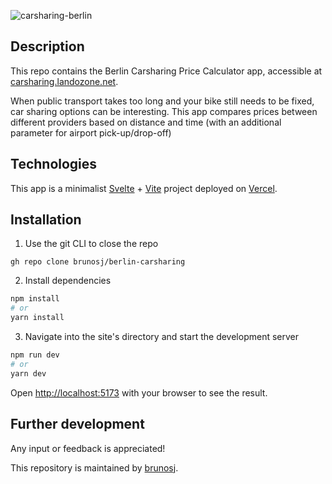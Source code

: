 ![carsharing-berlin](https://brunosj.github.io/images/berlin-carsharing.jpg)

## Description

This repo contains the Berlin Carsharing Price Calculator app, accessible at [carsharing.landozone.net](https://carsharing.landozone.net).

When public transport takes too long and your bike still needs to be fixed, car sharing options can be interesting.
This app compares prices between different providers based on distance and time (with an additional parameter for airport pick-up/drop-off)

## Technologies

This app is a minimalist [Svelte](https://svelte.dev/) + [Vite](https://vitejs.dev/) project deployed on [Vercel](https://vercel.com/).

## Installation

1. Use the git CLI to close the repo

```
gh repo clone brunosj/berlin-carsharing
```

2. Install dependencies

```bash
npm install
# or
yarn install
```

3. Navigate into the site's directory and start the development server

```bash
npm run dev
# or
yarn dev
```

Open [http://localhost:5173](http://localhost:5173) with your browser to see the result.

## Further development

Any input or feedback is appreciated!

This repository is maintained by [brunosj](https://github.com/brunosj).

